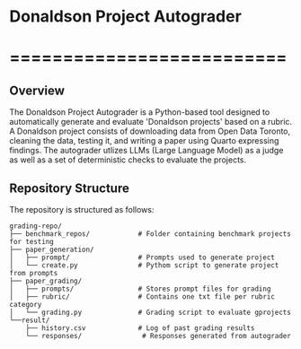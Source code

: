 # Donaldson Project Autograder
# ==========================
## Overview
The Donaldson Project Autograder is a Python-based tool designed to automatically generate and evaluate 'Donaldson projects' based on a rubric. A Donaldson project consists of downloading data from Open Data Toronto, cleaning the data, testing it, and writing a paper using Quarto expressing findings. The autograder utlizes LLMs (Large Language Model) as a judge as well as a set of deterministic checks to evaluate the projects.

## Repository Structure
The repository is structured as follows:

```
grading-repo/
├── benchmark_repos/            # Folder containing benchmark projects for testing
├── paper_generation/           
│   ├── prompt/                 # Prompts used to generate project
│   └── create.py               # Pythom script to generate project from prompts
├── paper_grading/             
│   ├── prompts/                # Stores prompt files for grading
│   ├── rubric/                 # Contains one txt file per rubric category
│   └── grading.py              # Grading script to evaluate gprojects
└──result/                     
    ├── history.csv             # Log of past grading results
    └── responses/               # Responses generated from autograder
```
